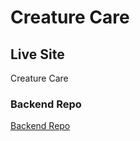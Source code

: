 # Creature Care

## Live Site 

Creature Care

### Backend Repo

[Backend Repo](https://github.com/Dekann30/Tamagatchi-Backend)


